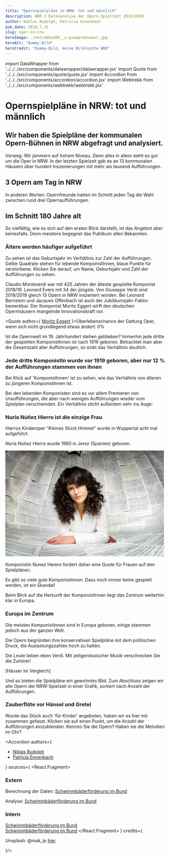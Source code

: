 ```yaml
---
title: "Opernspielpläne in NRW: tot und männlich"
description: WDR 3 Datenanalyse der Opern-Spielzeit 2018/2019
author: Niklas Rudolph, Patricia Ennenbach
pub_date: 2019,7,15
slug: oper-in-nrw
heroImage: ./netrebko106__v-gseapremiumxl.jpg
heroAlt: "Dummy-Bild"
heroCredit: "Dummy-Bild, keine Bildrechte WDR"
---
```


import DataWrapper from '../../../src/components/datawrapper/datawrapper.jsx'
import Quote from '../../../src/components/quote/quote.jsx'
import Accordion from '../../../src/components/accordion/accordion.jsx'
import Webtrekk from '../../../src/components/webtrekk/webtrekk.jsx'

# Opernspielpläne in NRW: tot und männlich

## Wir haben die Spielpläne der kommunalen Opern-Bühnen in NRW abgefragt und analysiert.

Vorweg: Wir jammern auf hohem Niveau. Denn alles in allem steht es gut um die Oper in NRW. In der letzten Spielzeit gab es an 13 kommunalen Häusern über hundert Inszenierungen mit mehr als tausend Aufführungen.

## 3 Opern am Tag in NRW

In anderen Worten: Opernfreunde hatten im Schnitt jeden Tag die Wahl zwischen rund drei Opernaufführungen.

## Im Schnitt 180 Jahre alt

So vielfältig, wie es sich auf den ersten Blick darstellt, ist das Angebot aber keinesfalls. Denn meistens begegnet das Publikum alten Bekannten.

### Ältere werden häufiger aufgeführt

<p className="caption"> Zu sehen ist das Geburtsjahr im Verhältnis zur Zahl der Aufführungen. Gelbe Quadrate stehen für lebende KomponistInnen, blaue Punkte für verstorbene. Klicken Sie darauf, um Name, Geburtsjahr und Zahl der Aufführungen zu sehen.</p>

<DataWrapper
    aria-label="Während lebende KomponistInnen oft nur 1-8 mal aufgeführt werden, werden Komponisten, die über 150 Jahre alt sind besonders häufig aufgeführt. Spitzenreiter sind Guiseppe Verdi und Wolfgang Amadeus Mozart."
    title="Ältere KomponistInnen werden häufiger aufgeführt"
    src="//datawrapper.dwcdn.net/48hJE/10/"
/>

Claudio Monteverdi war mit 425 Jahren der älteste gespielte Komponist 2018/19. Leonard Evers mit 34 der jüngste. Von Giuseppe Verdi sind 2018/2019 gleich 13 Opern in NRW inszeniert worden. Bei Leonard Bernstein und Jacques Offenbach ist auch der Jubiläumsjahr-Faktor bemerkbar. Der Komponist Moritz Eggert wirft den deutschen Opernhäusern mangelnde Innovationskraft vor.

<Quote author={
<a href="https://blogs.nmz.de/badblog/2018/04/10/die-ernuechternde-opernstatistik-der-spielzeit-2017-2018/" target="_blank" rel="noopener">Moritz Eggert</a>
}>Überlebenschance der Gattung Oper, wenn sich nicht grundlegend etwas ändert: 0%</Quote>

Ist die Opernwelt im 19. Jahrhundert stehen geblieben? Immerhin jede dritte der gespielten KomponistInnen ist nach 1919 geboren. Betrachtet man aber die Gesamtzahl aller Aufführungen, so sinkt das Verhältnis deutlich.

### Jede dritte KomponistIn wurde vor 1919 geboren, aber nur 12 % der Aufführungen stammen von ihnen

<p className="caption"> Bei Klick auf 'KomponistInnen' ist zu sehen, wie das Verhältnis von älteren zu jüngeren KomponistInnen ist.</p>

<DataWrapper
    aria-label="Jede 3. KomponistIn wurde vor 1919 geboren, aber nur 12 % der Aufführung stammen von ihnen."
    title="Nur 12 % der Aufführungen stammen von KomponistInnen, die jünger als 100 Jahre alt sind"
    src="//datawrapper.dwcdn.net/6D2bM/3/"
/>

Bei den lebenden Komponisten sind es vor allem Premieren von Uraufführungen, die aber nach wenigen Aufführungen wieder vom Spielplan verschwinden. Ein Verhältnis sticht außerdem sehr ins Auge:

### Nuria Núñez Hierro ist die einzige Frau

<p className="caption">Hierros Kinderoper “Kleines Stück Himmel” wurde in Wuppertal acht mal aufgeführt.</p>

<DataWrapper
    aria-label="In der Spielzeit 2018/2019 war unter 66 KomponistInnen nur eine Frau."
    title="Nuria Nunez Hierro ist die einzige Frau"
    src="//datawrapper.dwcdn.net/T56o1/2/"
/>

Nuria Núñez Hierro wurde 1980 in Jerez (Spanien) geboren.

![Porträt Nuria Núñez Hierro](3f97a-Nunez-Hierro-Nuria-Portr--tfoto--Copy-.png)

Komponistin Nunez Herero fordert daher eine Quote für Frauen auf den Spielplänen.

<Quote author="Platzhalter Nura Nunez Hierro">Es gibt so viele gute Komponistinnen. Dass noch immer keine gespielt werden, ist ein Skandal!</Quote>

Beim Blick auf die Herkunft der KomponistInnen liegt das Zentrum weiterhin klar in Europa.

### Europa im Zentrum

<p className="caption">Die meisten KomponistInnen sind in Europa geboren, einige stammen jedoch aus der ganzen Welt.</p>

<DataWrapper
    aria-label="Nur wenige KomponistInnen stammen nicht aus Europa."
    title="Europa im Zentrum"
    src="//datawrapper.dwcdn.net/OttGi/1/"
/>

<DataWrapper
    aria-label="Einzelne KomponistInnen kommen aus der ganzen Welt."
    title="Nuria Nunez Hierro ist die einzige Frau"
    src="//datawrapper.dwcdn.net/qWU0T/4/"
/>

Die Opern begründen ihre konservativen Spielpläne mit dem politischen Druck, die Auslastungszahlen hoch zu halten.

<Quote author="Platzhalter Intendant Oper Wuppertal">Die Leute lieben eben Verdi. Mit zeitgenössischer Musik verschrecken Sie die Zuhörer!</Quote>

[Häuser im Vergleich]

Und so bieten die Spielpläne ein gewohntes Bild. Zum Abschluss zeigen wir alle Opern der NRW-Spielzeit in einer Grafik, sortiert nach Anzahl der Aufführungen.

### Zauberflöte vor Hänsel und Gretel

<p className="caption">Wurde das Stück auch 'für Kinder' angeboten, haben wir es hier mit zusammen gefasst. Klicken sie auf einen Punkt, um die Anzahl der Aufführungen einzublenden. Kennen Sie die Opern? Haben sie die Melodien im Ohr?</p>

<DataWrapper
    aria-label="76 mal wurde die Zauberflöte 2018/2019 in NRW aufgeführt, gefolgt von Hänsel und Gretel mit 34 Aufführungen."
    title="Zauberflöte vor Hänsel und Gretel"
    src="//datawrapper.dwcdn.net/azwpu/4/"
/>

<Accordion authors={
    <ul>
    <li><a href="https://twitter.com/TheOrganicer" target="_blank" rel="noopener">Niklas Rudolph</a></li>
    <li><a href="https://twitter.com/pen1710" target="_blank" rel="noopener">Patricia Ennenbach</a></li>
    </ul>
        } sources={
            <React.Fragment>
                <h3>Extern</h3>
                <p>Berechnung der Daten: <a href='https://www1.wdr.de/nachrichten/schwimmbaeder-foerdung-bund-100.html'>Schwimmbäderförderung im Bund</a></p>
                <p>Analyse: <a href='https://www1.wdr.de/nachrichten/schwimmbaeder-foerdung-bund-100.html'>Schwimmbäderförderung im Bund</a></p>
                <h3>Intern</h3>
                <a href='https://www1.wdr.de/nachrichten/schwimmbaeder-foerdung-bund-100.html'>Schwimmbäderförderung im Bund</a><br/>
                <a href='https://www1.wdr.de/nachrichten/schwimmbaeder-foerdung-bund-100.html'>Schwimmbäderförderung im Bund</a>
            </React.Fragment>
        } credits={
            <p>Unsplash: @mak_ip <a href='https://unsplash.com/photos/BfEnygJ9WQA'>hier</a></p>
        }/>

<Webtrekk publishedAt="2019-07-06" cg1="WDR" cg2="Kultur" cg3="Data" cg4="Oper in NRW" />
